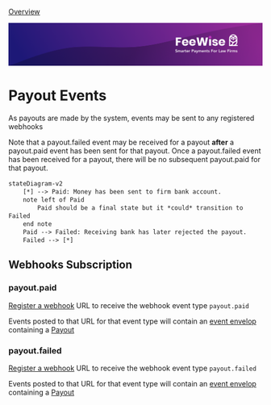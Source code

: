 [ Overview](./README.md)

![plot](./images/linkedin.png)


# Payout Events

As payouts are made by the system, events may be sent to any registered webhooks

Note that a payout.failed event may be received for a payout **after** a payout.paid event has been sent for that payout. 
Once a payout.failed event has been received for a payout, there will be no subsequent payout.paid for that payout.

```mermaid
stateDiagram-v2
    [*] --> Paid: Money has been sent to firm bank account. 
    note left of Paid
        Paid should be a final state but it *could* transition to Failed
    end note
    Paid --> Failed: Receiving bank has later rejected the payout.
    Failed --> [*]
```


## Webhooks Subscription

### payout.paid 

[Register a webhook](../../reference/partner-openapispec.yaml/paths/~1api~1v3~1partner~1webhooks/post) URL to 
receive the webhook event type `payout.paid`

Events posted to that URL for that event type will contain an 
[event envelop](../../reference/partner-openapispec.yaml/components/schemas/WebhookEvent) containing a 
[Payout](../../reference/partner-openapispec.yaml/components/schemas/Payout) 


### payout.failed

[Register a webhook](../../reference/partner-openapispec.yaml/paths/~1api~1v3~1partner~1webhooks/post) URL to
receive the webhook event type `payout.failed`

Events posted to that URL for that event type will contain an
[event envelop](../../reference/partner-openapispec.yaml/components/schemas/WebhookEvent) containing a
[Payout](../../reference/partner-openapispec.yaml/components/schemas/Payout) 



